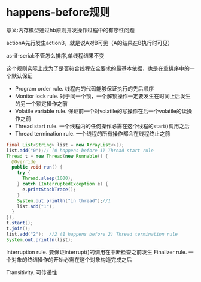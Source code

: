 # happens-before规则
意义:内存模型通过hb原则并发操作过程中的有序性问题

actionA先行发生actionB，就是说A对B可见（A的结果在B执行时可见）

as-if-serial:不管怎么排序,单线程结果不变

这个规则实际上成为了是否符合线程安全要求的最基本依据，也是在重排序中的一个默认保证

* Program order rule. 线程内的代码能够保证执行的先后顺序
* Monitor lock rule. 对于同一个锁，一个解锁操作一定要发生在时间上后发生的另一个锁定操作之前
* Volatile variable rule. 保证前一个对volatile的写操作在后一个volatile的读操作之前
* Thread start rule. 一个线程内的任何操作必需在这个线程的start()调用之后
* Thread termination rule. 一个线程的所有操作都会在线程终止之前
```java
final List<String> list = new ArrayList<>();
list.add("0");// (0 happens-before 1) Thread start rule
Thread t = new Thread(new Runnable() {
  @Override
  public void run() {
    try {
      Thread.sleep(1000);
    } catch (InterruptedException e) {
      e.printStackTrace();
    }
    System.out.println("in thread");//1
    list.add("1");
  }
});
t.start();
t.join();
list.add("2");  //2 (1 happens before 2) Thread termination rule
System.out.println(list);
```


Interruption rule. 要保证interrupt()的调用在中断检查之前发生
Finalizer rule. 一个对象的终结操作的开始必需在这个对象构造完成之后

Transitivity. 可传递性